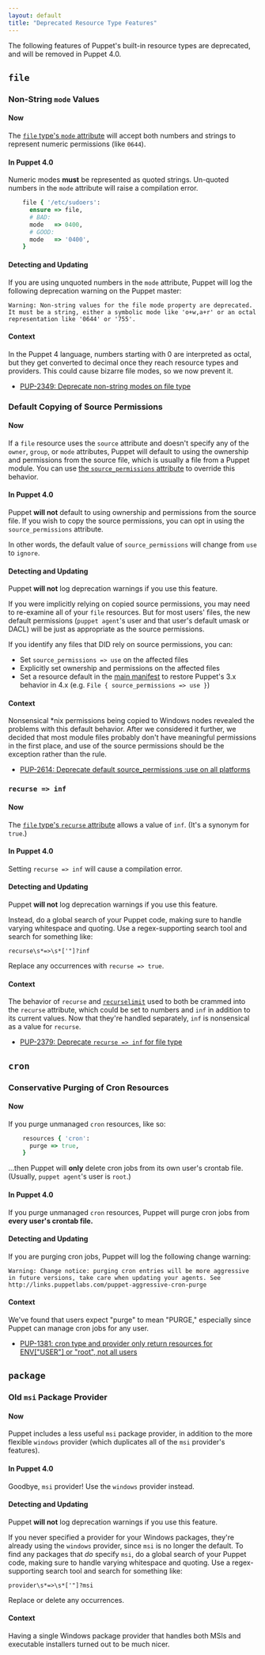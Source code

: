 ```yaml
---
layout: default
title: "Deprecated Resource Type Features"
---
```


[main manifest]: ./dirs_manifest.markdown

The following features of Puppet's built-in resource types are deprecated, and will be removed in Puppet 4.0.

## `file`

### Non-String `mode` Values

#### Now

The [`file` type's `mode` attribute](./type.html#file-attribute-mode) will accept both numbers and strings to represent numeric permissions (like `0644`).

#### In Puppet 4.0

Numeric modes **must** be represented as quoted strings. Un-quoted numbers in the `mode` attribute will raise a compilation error.

~~~ ruby
    file { '/etc/sudoers':
      ensure => file,
      # BAD:
      mode   => 0400,
      # GOOD:
      mode   => '0400',
    }
~~~

#### Detecting and Updating

If you are using unquoted numbers in the `mode` attribute, Puppet will log the following deprecation warning on the Puppet master:

    Warning: Non-string values for the file mode property are deprecated. It must be a string, either a symbolic mode like 'o+w,a+r' or an octal representation like '0644' or '755'.

#### Context

In the Puppet 4 language, numbers starting with 0 are interpreted as octal, but they get converted to decimal once they reach resource types and providers. This could cause bizarre file modes, so we now prevent it.

* [PUP-2349: Deprecate non-string modes on file type](https://tickets.puppetlabs.com/browse/PUP-2349)

### Default Copying of Source Permissions

#### Now

If a `file` resource uses the `source` attribute and doesn't specify any of the `owner`, `group`, or `mode` attributes, Puppet will default to using the ownership and permissions from the source file, which is usually a file from a Puppet module. You can use [the `source_permissions` attribute](./type.html#file-attribute-source_permissions) to override this behavior.

#### In Puppet 4.0

Puppet **will not** default to using ownership and permissions from the source file. If you wish to copy the source permissions, you can opt in using the `source_permissions` attribute.

In other words, the default value of `source_permissions` will change from `use` to `ignore`.

#### Detecting and Updating

Puppet **will not** log deprecation warnings if you use this feature.

If you were implicitly relying on copied source permissions, you may need to re-examine all of your `file` resources. But for most users' files, the new default permissions (`puppet agent`'s user and that user's default umask or DACL) will be just as appropriate as the source permissions.

If you identify any files that DID rely on source permissions, you can:

* Set `source_permissions => use` on the affected files
* Explicitly set ownership and permissions on the affected files
* Set a resource default in the [main manifest][] to restore Puppet's 3.x behavior in 4.x (e.g. `File { source_permissions => use }`)

#### Context

Nonsensical \*nix permissions being copied to Windows nodes revealed the problems with this default behavior. After we considered it further, we decided that most module files probably don't have meaningful permissions in the first place, and use of the source permissions should be the exception rather than the rule.

* [PUP-2614: Deprecate default source_permissions :use on all platforms](https://tickets.puppetlabs.com/browse/PUP-2614)

### `recurse => inf`

#### Now

The [`file` type's `recurse` attribute](./type.html#file-attribute-recurse) allows a value of `inf`. (It's a synonym for `true`.)

#### In Puppet 4.0

Setting `recurse => inf` will cause a compilation error.

#### Detecting and Updating

Puppet **will not** log deprecation warnings if you use this feature.

Instead, do a global search of your Puppet code, making sure to handle varying whitespace and quoting. Use a regex-supporting search tool and search for something like:

    recurse\s*=>\s*['"]?inf

Replace any occurrences with `recurse => true`.

#### Context

The behavior of `recurse` and [`recurselimit`](./type.html#file-attribute-recurselimit) used to both be crammed into the `recurse` attribute, which could be set to numbers and `inf` in addition to its current values. Now that they're handled separately, `inf` is nonsensical as a value for `recurse`.

* [PUP-2379: Deprecate `recurse => inf` for file type](https://tickets.puppetlabs.com/browse/PUP-2379)


## `cron`

### Conservative Purging of Cron Resources

#### Now

If you purge unmanaged `cron` resources, like so:

~~~ ruby
    resources { 'cron':
      purge => true,
    }
~~~

...then Puppet will **only** delete cron jobs from its own user's crontab file. (Usually, `puppet agent`'s user is `root`.)

#### In Puppet 4.0

If you purge unmanaged `cron` resources, Puppet will purge cron jobs from **every user's crontab file.**

#### Detecting and Updating

If you are purging cron jobs, Puppet will log the following change warning:

    Warning: Change notice: purging cron entries will be more aggressive in future versions, take care when updating your agents. See http://links.puppetlabs.com/puppet-aggressive-cron-purge

#### Context

We've found that users expect "purge" to mean "PURGE," especially since Puppet can manage cron jobs for any user.

* [PUP-1381: cron type and provider only return resources for ENV["USER"] or "root", not all users](https://tickets.puppetlabs.com/browse/PUP-1381)

## `package`

### Old `msi` Package Provider

#### Now

Puppet includes a less useful `msi` package provider, in addition to the more flexible `windows` provider (which duplicates all of the `msi` provider's features).

#### In Puppet 4.0

Goodbye, `msi` provider! Use the `windows` provider instead.

#### Detecting and Updating

Puppet **will not** log deprecation warnings if you use this feature.

If you never specified a provider for your Windows packages, they're already using the `windows` provider, since `msi` is no longer the default. To find any packages that _do_ specify `msi`, do a global search of your Puppet code, making sure to handle varying whitespace and quoting. Use a regex-supporting search tool and search for something like:

    provider\s*=>\s*['"]?msi

Replace or delete any occurrences.

#### Context

Having a single Windows package provider that handles both MSIs and executable installers turned out to be much nicer.
